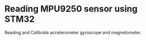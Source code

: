 # Reading MPU9250 sensor using STM32 
Reading and Calibrate accelerometer gyroscope and magnetometer.

